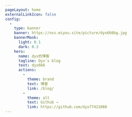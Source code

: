 ```yaml
---
pageLayout: home
externalLinkIcon: false
config:
  -
    type: banner
    banner: https://oss.miyou.site/picture/dyx666bg.jpg
    bannerMask:
      light: 0.1
      dark: 0.3
    hero:
      name: dyx的博客
      tagline: Dyx's blog
      text: dyx666
      actions:
        -
          theme: brand
          text: 博客
          link: /blog/
        -
          theme: alt
          text: Github →
          link: https://github.com/dyx77421088
---
```

